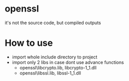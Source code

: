 # openssl
it's not the source code, but compiled outputs

# How to use
- import whole include directory to project
- import only 2 libs in case dont use advance functions
  - openssl\libcrypto.lib, libcrypto-1_1.dll
  - openssl\libssl.lib, libssl-1_1.dll
